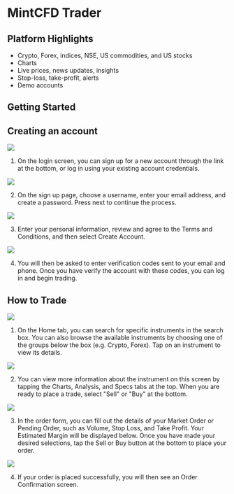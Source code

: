 # MintCFD Trader

## Platform Highlights
* Crypto, Forex, indices, NSE, US commodities, and US stocks
* Charts  
* Live prices, news updates, insights  
* Stop-loss, take-profit, alerts  
* Demo accounts

## Getting Started

## Creating an account
![](/_images/d6cd4c27790d813b3e97fbddb3a88ff8.png)

1. On the login screen, you can sign up for a new account through the link at the bottom, or log in using your existing account credentials.

![](/_images/1290fd671b0ec54e3d64015ff8beb68e.png)

2. On the sign up page, choose a username, enter your email address, and create a password. Press next to continue the process. 

![](/_images/9f714d3dd4a77c850ee87510b8fd02d0.png)

3. Enter your personal information, review and agree to the Terms and Conditions, and then select Create Account. 

![](/_images/e7e363767b3146ae20945a461030c179.png)

4. You will then be asked to enter verification codes sent to your email and phone. Once you have verify the account with these codes, you can log in and begin trading.

## How to Trade

![](/_images/7c3353fc45a70e7a2fb9349e68f40bf2.png)

1. On the Home tab, you can search for specific instruments in the search box. You can also browse the available instruments by choosing one of the groups below the box (e.g. Crypto, Forex). Tap on an instrument to view its details.

![](/_images/3c463e7c2d3b409213ded48cdd53db5e.png)

2. You can view more information about the instrument on this screen by tapping the Charts, Analysis, and Specs tabs at the top. When you are ready to place a trade, select "Sell" or "Buy" at the bottom.

![](/_images/e169e5dfd2eb962d4d7fac8238c85413.png)

3. In the order form, you can fill out the details of your Market Order or Pending Order, such as Volume, Stop Loss, and Take Profit. Your Estimated Margin will be displayed below. Once you have made your desired selections, tap the Sell or Buy button at the bottom to place your order.

![](/_images/60ded06b9375263eee73d599171ff3f7.png)

4. If your order is placed successfully, you will then see an Order Confirmation screen.